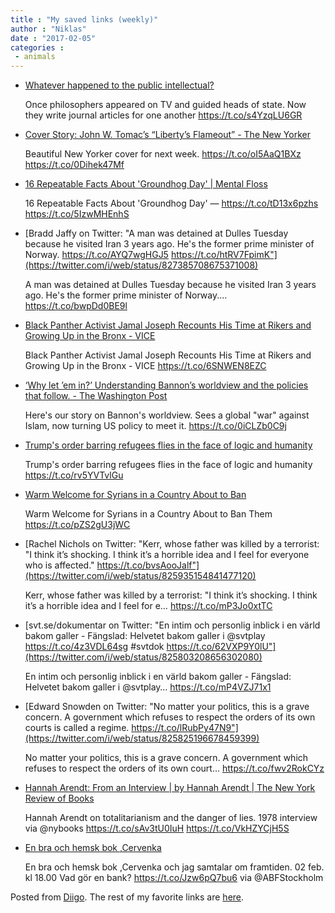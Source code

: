 ```yaml
---
title : "My saved links (weekly)"
author : "Niklas"
date : "2017-02-05"
categories : 
 - animals
---
```


- [Whatever happened to the public intellectual?](http://www.newstatesman.com/culture/books/2017/01/whatever-happened-public-intellectual?utm_content=buffer87ed2&utm_medium=social&utm_source=twitter.com&utm_campaign=buffer)
    
    Once philosophers appeared on TV and guided heads of state. Now they write journal articles for one another https://t.co/s4YzqLU6GR
    
- [Cover Story: John W. Tomac’s “Liberty’s Flameout” - The New Yorker](http://www.newyorker.com/culture/culture-desk/cover-story-2017-02-13)
    
    Beautiful New Yorker cover for next week. https://t.co/oI5AaQ1BXz https://t.co/0Dihek47Mf
    
- [16 Repeatable Facts About 'Groundhog Day' | Mental Floss](http://mentalfloss.com/article/70147/16-repeatable-facts-about-groundhog-day)
    
    16 Repeatable Facts About 'Groundhog Day' — https://t.co/tD13x6pzhs https://t.co/5IzwMHEnhS
    
- [Bradd Jaffy on Twitter: "A man was detained at Dulles Tuesday because he visited Iran 3 years ago. He's the former prime minister of Norway. https://t.co/AYQ7wgHGJ5 https://t.co/htRV7FpimK"](https://twitter.com/i/web/status/827385708675371008)
    
    A man was detained at Dulles Tuesday because he visited Iran 3 years ago. He's the former prime minister of Norway.… https://t.co/bwpDd0BE9l
    
- [Black Panther Activist Jamal Joseph Recounts His Time at Rikers and Growing Up in the Bronx - VICE](https://www.vice.com/en_us/article/black-panther-activist-jamal-joseph-recounts-his-time-at-rikers-and-growing-up-in-the-bronx?utm_content=bufferf94f7&utm_medium=social&utm_source=twitter.com&utm_campaign=buffer)
    
    Black Panther Activist Jamal Joseph Recounts His Time at Rikers and Growing Up in the Bronx - VICE https://t.co/6SNWEN8EZC
    
- [‘Why let ’em in?’ Understanding Bannon’s worldview and the policies that follow. - The Washington Post](https://www.washingtonpost.com/politics/bannon-explained-his-worldview-well-before-it-became-official-us-policy/2017/01/31/2f4102ac-e7ca-11e6-80c2-30e57e57e05d_story.html?postshare=1421485961396127&tid=ss_tw)
    
    Here's our story on Bannon's worldview. Sees a global "war" against Islam, now turning US policy to meet it. https://t.co/0iCLZb0C9j
    
- [Trump's order barring refugees flies in the face of logic and humanity](https://theconversation.com/trumps-order-barring-refugees-flies-in-the-face-of-logic-and-humanity-72061?utm_content=bufferb393d&utm_medium=social&utm_source=twitter.com&utm_campaign=buffer)
    
    Trump's order barring refugees flies in the face of logic and humanity https://t.co/rv5YVTvlGu
    
- [Warm Welcome for Syrians in a Country About to Ban](https://mobile.nytimes.com/2017/01/28/us/refugees-syria-trump.html?&hp&action=click&pgtype=Homepage&clickSource=story-heading&module=b-lede-package-region&region=top-news&WT.nav=top-news&_r=0&referer=https://t.co/9Vd61Y1uqa&utm_content=bufferd1947&utm_medium=social&utm_source=twitter.com&utm_campaign=buffer)
    
    Warm Welcome for Syrians in a Country About to Ban Them https://t.co/pZS2gU3jWC
    
- [Rachel Nichols on Twitter: "Kerr, whose father was killed by a terrorist: "I think it’s shocking. I think it’s a horrible idea and I feel for everyone who is affected." https://t.co/bvsAooJalf"](https://twitter.com/i/web/status/825935154841477120)
    
    Kerr, whose father was killed by a terrorist: "I think it’s shocking. I think it’s a horrible idea and I feel for e… https://t.co/mP3Jo0xtTC
    
- [svt.se/dokumentar on Twitter: "En intim och personlig inblick i en värld bakom galler - Fängslad: Helvetet bakom galler i @svtplay https://t.co/4z3VDL64sg #svtdok https://t.co/62VXP9Y0lU"](https://twitter.com/i/web/status/825803208656302080)
    
    En intim och personlig inblick i en värld bakom galler - Fängslad: Helvetet bakom galler i @svtplay… https://t.co/mP4VZJ71x1
    
- [Edward Snowden on Twitter: "No matter your politics, this is a grave concern. A government which refuses to respect the orders of its own courts is called a regime. https://t.co/lRubPy47N9"](https://twitter.com/i/web/status/825825196678459399)
    
    No matter your politics, this is a grave concern. A government which refuses to respect the orders of its own court… https://t.co/fwv2RokCYz
    
- [Hannah Arendt: From an Interview | by Hannah Arendt | The New York Review of Books](http://www.nybooks.com/articles/1978/10/26/hannah-arendt-from-an-interview/)
    
    Hannah Arendt on totalitarianism and the danger of lies. 1978 interview via @nybooks https://t.co/sAv3tU0IuH https://t.co/VkHZYCjH5S
    
- [En bra och hemsk bok ,Cervenka](https://t.co/Jzw6pQ7bu6)
    
    En bra och hemsk bok ,Cervenka och jag samtalar om framtiden. 02 feb. kl 18.00 Vad gör en bank? https://t.co/Jzw6pQ7bu6 via @ABFStockholm
    

Posted from [Diigo](https://www.diigo.com). The rest of my favorite links are [here](https://www.diigo.com/user/npivic).
